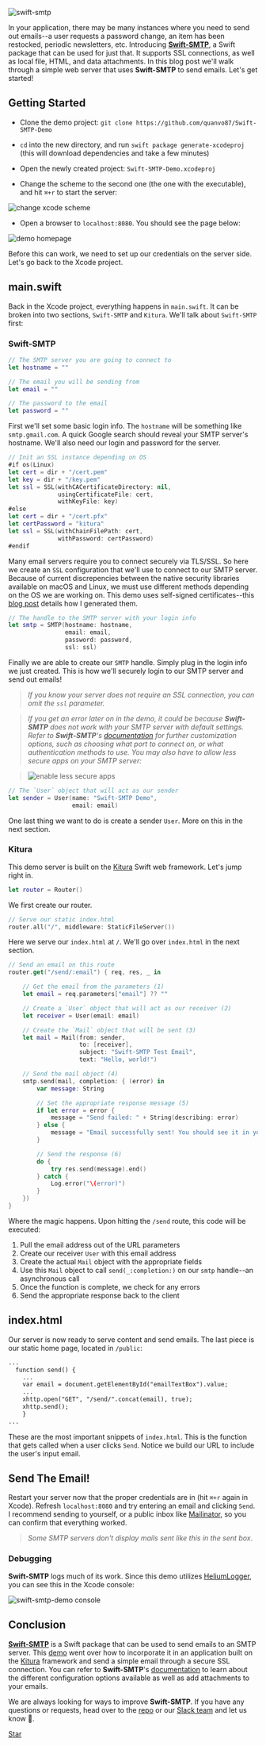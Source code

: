 ![swift-smtp](https://developer.ibm.com/swift/wp-content/uploads/sites/69/2017/05/swift-smtp-bird.png)

In your application, there may be many instances where you need to send out emails--a user requests a password change, an item has been restocked, periodic newsletters, etc. Introducing **[Swift-SMTP](https://github.com/IBM-Swift/Swift-SMTP)**, a Swift package that can be used for just that. It supports SSL connections, as well as local file, HTML, and data attachments. In this blog post we'll walk through a simple web server that uses **Swift-SMTP** to send emails. Let's get started!

## Getting Started

- Clone the demo project: `git clone https://github.com/quanvo87/Swift-SMTP-Demo`

- `cd` into the new directory, and run `swift package generate-xcodeproj` (this will download dependencies and take a few minutes)

- Open the newly created project: `Swift-SMTP-Demo.xcodeproj`

- Change the scheme to the second one (the one with the executable), and hit `⌘+r` to start the server:

![change xcode scheme](https://developer.ibm.com/swift/wp-content/uploads/sites/69/2017/05/Screen-Shot-2017-05-30-at-4.13.30-PM.png)

- Open a browser to `localhost:8080`. You should see the page below:

![demo homepage](https://developer.ibm.com/swift/wp-content/uploads/sites/69/2017/05/swift-smtp-demo-homepage.png)

Before this can work, we need to set up our credentials on the server side. Let's go back to the Xcode project.

## main.swift

Back in the Xcode project, everything happens in `main.swift`. It can be broken into two sections, `Swift-SMTP` and `Kitura`. We'll talk about `Swift-SMTP` first:

### Swift-SMTP

```swift
// The SMTP server you are going to connect to
let hostname = ""

// The email you will be sending from
let email = ""

// The password to the email
let password = ""
```
First we'll set some basic login info. The `hostname` will be something like `smtp.gmail.com`. A quick Google search should reveal your SMTP server's hostname. We'll also need our login and password for the server.

```swift
// Init an SSL instance depending on OS
#if os(Linux)
let cert = dir + "/cert.pem"
let key = dir + "/key.pem"
let ssl = SSL(withCACertificateDirectory: nil,
              usingCertificateFile: cert,
              withKeyFile: key)
#else
let cert = dir + "/cert.pfx"
let certPassword = "kitura"
let ssl = SSL(withChainFilePath: cert,
              withPassword: certPassword)
#endif
```
Many email servers require you to connect securely via TLS/SSL. So here we create an `SSL` configuration that we'll use to connect to our SMTP server. Because of current discrepencies between the native security libraries available on macOS and Linux, we must use different methods depending on the OS we are working on. This demo uses self-signed certificates--this [blog post](https://developer.ibm.com/swift/2016/09/22/securing-kitura-part-1-enabling-ssltls-on-your-swift-server/) details how I generated them.

```swift
// The handle to the SMTP server with your login info
let smtp = SMTP(hostname: hostname,
                email: email,
                password: password,
                ssl: ssl)
```
Finally we are able to create our `SMTP` handle. Simply plug in the login info we just created. This is how we'll securely login to our SMTP server and send out emails!

>_If you know your server does not require an SSL connection, you can omit the `ssl` parameter._

>_If you get an error later on in the demo, it could be because **Swift-SMTP** does not work with your SMTP server with default settings. Refer to **Swift-SMTP**'s [documentation](https://ibm-swift.github.io/Swift-SMTP/) for further customization options, such as choosing what port to connect on, or what authentication methods to use. You may also have to allow less secure apps on your SMTP server:_

>![enable less secure apps](https://developer.ibm.com/swift/wp-content/uploads/sites/69/2017/06/Swift-SMTP-allow-less-secure-apps.png)

```swift
// The `User` object that will act as our sender
let sender = User(name: "Swift-SMTP Demo",
                  email: email)
```
One last thing we want to do is create a sender `User`. More on this in the next section.

### Kitura

This demo server is built on the [Kitura](https://github.com/IBM-Swift/Kitura) Swift web framework. Let's jump right in.

```swift
let router = Router()
```
We first create our router.

```swift
// Serve our static index.html
router.all("/", middleware: StaticFileServer())
```
Here we serve our `index.html` at `/`. We'll go over `index.html` in the next section.

```swift
// Send an email on this route
router.get("/send/:email") { req, res, _ in

    // Get the email from the parameters (1)
    let email = req.parameters["email"] ?? ""

    // Create a `User` object that will act as our receiver (2)
    let receiver = User(email: email)

    // Create the `Mail` object that will be sent (3)
    let mail = Mail(from: sender,
                    to: [receiver],
                    subject: "Swift-SMTP Test Email",
                    text: "Hello, world!")

    // Send the mail object (4)
    smtp.send(mail, completion: { (error) in
        var message: String

        // Set the appropriate response message (5)
        if let error = error {
            message = "Send failed: " + String(describing: error)
        } else {
            message = "Email successfully sent! You should see it in your sent box."
        }

        // Send the response (6)
        do {
            try res.send(message).end()
        } catch {
            Log.error("\(error)")
        }
    })
}
```
Where the magic happens. Upon hitting the `/send` route, this code will be executed:

1. Pull the email address out of the URL parameters
2. Create our receiver `User` with this email address
3. Create the actual `Mail` object with the appropriate fields
4. Use this `Mail` object to call `send(_:completion:)` on our `smtp` handle--an asynchronous call
5. Once the function is complete, we check for any errors
6. Send the appropriate response back to the client

## index.html

Our server is now ready to serve content and send emails. The last piece is our static home page, located in `/public`:

```html
...
  function send() {
	...
    var email = document.getElementById("emailTextBox").value;
    ...
    xhttp.open("GET", "/send/".concat(email), true);
    xhttp.send();
    }
...
```
These are the most important snippets of `index.html`. This is the function that gets called when a user clicks `Send`. Notice we build our URL to include the user's input email.

## Send The Email!

Restart your server now that the proper credentials are in (hit `⌘+r` again in Xcode). Refresh `localhost:8080` and try entering an email and clicking `Send`. I recommend sending to yourself, or a public inbox like [Mailinator](https://www.mailinator.com/), so you can confirm that everything worked.

>_Some SMTP servers don't display mails sent like this in the sent box_.

### Debugging

**Swift-SMTP** logs much of its work. Since this demo utilizes [HeliumLogger](https://github.com/IBM-Swift/HeliumLogger), you can see this in the Xcode console:

![swift-smtp-demo console](https://developer.ibm.com/swift/wp-content/uploads/sites/69/2017/05/swift-smtp-demo-console.png)

## Conclusion

**[Swift-SMTP](https://github.com/IBM-Swift/Swift-SMTP)** is a Swift package that can be used to send emails to an SMTP server. This [demo](https://github.com/quanvo87/Swift-SMTP-Demo) went over how to incorporate it in an application built on the [Kitura](https://github.com/IBM-Swift/Kitura) framework and send a simple email through a secure SSL connection. You can refer to **Swift-SMTP**'s [documentation](https://ibm-swift.github.io/Swift-SMTP/) to learn about the different configuration options available as well as add attachments to your emails.

We are always looking for ways to improve **Swift-SMTP**. If you have any questions or requests, head over to the [repo](https://github.com/IBM-Swift/Swift-SMTP) or our [Slack team](http://swift-at-ibm-slack.mybluemix.net) and let us know 💌.

<script async defer src="https://swift-at-ibm-slack.mybluemix.net/slackin.js?large"></script> 
<a class="github-button" href="https://github.com/IBM-Swift/Kitura" data-style="mega" data-count-href="/IBM-Swift/Kitura/stargazers" data-count-api="/repos/IBM-Swift/Kitura#stargazers_count" data-count-aria-label="# stargazers on GitHub" aria-label="Star IBM-Swift/Kitura on GitHub">Star</a>
<script async defer src="https://buttons.github.io/buttons.js"></script>